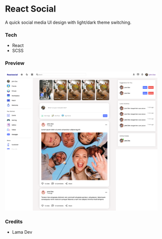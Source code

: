 # React Social

A quick social media UI design with light/dark theme switching.

### Tech

- React
- SCSS

### Preview

![Screenshot](screenshots/react-social-preview.png)

### Credits

- Lama Dev
